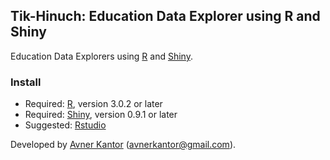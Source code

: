 ## Tik-Hinuch: Education Data Explorer using R and Shiny

Education Data Explorers using [R](http://www.r-project.org/) and [Shiny](http://www.rstudio.com/shiny/).  

### Install 

- Required: [R](http://cran.rstudio.com/), version 3.0.2 or later
- Required: [Shiny](http://www.rstudio.com/shiny/), version 0.9.1 or later
- Suggested: [Rstudio](http://www.rstudio.com/ide/download/)



Developed by [Avner Kantor](http://www.avnerkantor.com) (avnerkantor@gmail.com).